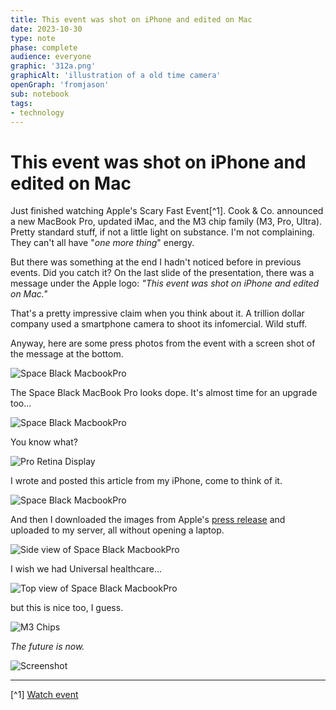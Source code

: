 ```yaml
---
title: This event was shot on iPhone and edited on Mac
date: 2023-10-30
type: note
phase: complete
audience: everyone
graphic: '312a.png'
graphicAlt: 'illustration of a old time camera'
openGraph: 'fromjason'
sub: notebook
tags:
- technology
---
```

# This event was shot on iPhone and edited on Mac

Just finished watching Apple's Scary Fast Event[^1]. Cook & Co. announced a new MacBook Pro, updated iMac, and the M3 chip family (M3, Pro, Ultra). Pretty standard stuff, if not a little light on substance. I'm not complaining. They can't all have "*one more thing*" energy. 

But there was something at the end I hadn't noticed before in previous events. Did you catch it? On the last slide of the presentation, there was a message under the Apple logo: *"This event was shot on iPhone and edited on Mac."*

That's a pretty impressive claim when you think about it. A trillion dollar company used a smartphone camera to shoot its infomercial. Wild stuff. 

Anyway, here are some press photos from the event with a screen shot of the message at the bottom. 


![Space Black MacbookPro](/img/image_post-Apple-MacBook-Pro-2up-231030.jpg)

The Space Black MacBook Pro looks dope. It's almost time for an upgrade too...

![Space Black MacbookPro](/img/image_post-Apple-MacBook-Pro-keyboard-231030.jpg)

You know what? 

![Pro Retina Display](/img/image_post-Apple-MacBook-Pro-Liquid-Retina-display-DaVinci-Resolve-231030.jpg)

I wrote and posted this article from my iPhone, come to think of it.

![Space Black MacbookPro](/img/image_post-Apple-MacBook-Pro-M3-Pro-Photoshop-231030.jpg)

And then I downloaded the images from Apple's [press release](https://www.apple.com/newsroom/2023/10/apple-unveils-new-macbook-pro-featuring-m3-chips) and uploaded to my server, all without opening a laptop. 

![Side view of Space Black MacbookPro](/img/image_post-Apple-MacBook-Pro-side-view-231030.jpg)

I wish we had Universal healthcare...

![Top view of Space Black MacbookPro](/img/image_post-Apple-MacBook-Pro-top-view-231030.jpg)

but this is nice too, I guess.

![M3 Chips](/img/image_post-Apple-MacBook-Pro-M3-chip-series-3up-231030.jpg)

*The future is now.* 

![Screenshot](/img/image_post-IMG_0068.PNG)



---

[^1] [Watch event](https://www.apple.com/apple-events/)